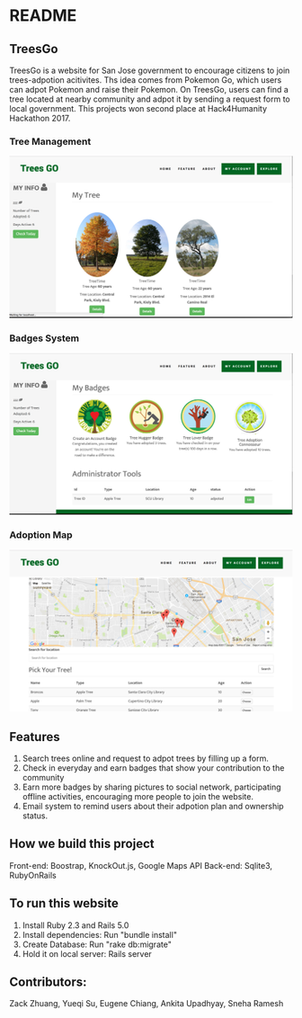 # README

## TreesGo
TreesGo is a website for San Jose government to encourage citizens to join trees-adpotion acitivites. Ths idea comes from Pokemon Go, which users can adpot Pokemon and raise their Pokemon. On TreesGo, users can find a tree located at nearby community and adpot it by sending a request form to local government. This projects won second place at Hack4Humanity Hackathon 2017.

### Tree Management
 ![Screenshot](/ScreenShot1.png)


### Badges System
 ![Screenshot2](/ScreenShot2.png)

### Adoption Map
 ![Screenshot3](/ScreenShot3.png)


## Features
1. Search trees online and request to adpot trees by filling up a form. 
2. Check in everyday and earn badges that show your contribution to the community
3. Earn more badges by sharing pictures to social network, participating offline activities, encouraging more people to join the website. 
4. Email system to remind users about their adpotion plan and ownership status. 

## How we build this project
Front-end: Boostrap, KnockOut.js, Google Maps API
Back-end: Sqlite3, RubyOnRails

## To run this website
  1. Install Ruby 2.3 and Rails 5.0
  2. Install dependencies: Run "bundle install" 
  3. Create Database: Run "rake db:migrate"
  4. Hold it on local server: Rails server 
  
## Contributors:
  Zack Zhuang, Yueqi Su, Eugene Chiang, Ankita Upadhyay, Sneha Ramesh

